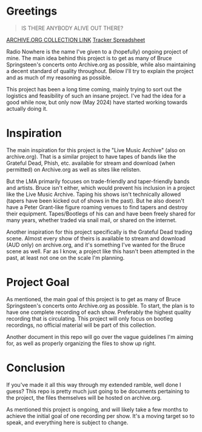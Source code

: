 # Greetings
> IS THERE ANYBODY ALIVE OUT THERE?

[ARCHIVE.ORG COLLECTION LINK](https://archive.org/details/radionowhere)
[Tracker Spreadsheet](https://docs.google.com/spreadsheets/d/1cQEfE612L1aQS_3asKSXzPFKRQY59HeLTwew3NFApwg/edit?usp=sharing)

Radio Nowhere is the name I've given to a (hopefully) ongoing project of mine. The main idea behind this project is to get as many of Bruce Springsteen's concerts onto Archive.org as possible, while also maintaining a decent standard of quality throughout. Below I'll try to explain the project and as much of my reasoning as possible.

This project has been a long time coming, mainly trying to sort out the logistics and feasibility of such an insane project. I've had the idea for a good while now, but only now (May 2024) have started working towards actually doing it.

# Inspiration
The main inspiration for this project is the "Live Music Archive" (also on archive.org). That is a similar project to have tapes of bands like the Grateful Dead, Phish, etc. available for stream and download (when permitted) on Archive.org as well as sites like relisten.

But the LMA primarily focuses on trade-friendly and taper-friendly bands and artists. Bruce isn't either, which would prevent his inclusion in a project like the Live Music Archive. Taping his shows isn't technically allowed (tapers have been kicked out of shows in the past). But he also doesn't have a Peter Grant-like figure roaming venues to find tapers and destroy their equipment. Tapes/Bootlegs of his can and have been freely shared for many years, whether traded via snail mail, or shared on the internet.

Another inspiration for this project specifically is the Grateful Dead trading scene. Almost every show of theirs is available to stream and download (AUD only) on archive.org, and it's something I've wanted for the Bruce scene as well. Far as I know, a project like this hasn't been attempted in the past, at least not one on the scale I'm planning.

# Project Goal
As mentioned, the main goal of this project is to get as many of Bruce Springsteen's concerts onto Archive.org as possible. To start, the plan is to have one complete recording of each show. Preferably the highest quality recording that is circulating. This project will only focus on bootleg recordings, no official material will be part of this collection. 

Another document in this repo will go over the vague guidelines I'm aiming for, as well as properly organizing the files to show up right.

# Conclusion
If you've made it all this way through my extended ramble, well done I guess? This repo is pretty much just going to be documents pertaining to the project, the files themselves will be hosted on archive.org.

As mentioned this project is ongoing, and will likely take a few months to achieve the initial goal of one recording per show. It's a moving target so to speak, and everything here is subject to change.
